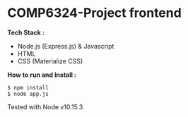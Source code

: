 # COMP6324-Project frontend

**Tech Stack :** 
- Node.js (Express.js) & Javascript
- HTML
- CSS (Materialize CSS)

**How to run and Install :**
```
$ npm install
$ node app.js
```

Tested with Node v10.15.3
